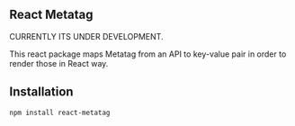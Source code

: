 ## React Metatag 

CURRENTLY ITS UNDER DEVELOPMENT.


This react package maps Metatag from an API to key-value pair in order to render those in React way.

## Installation
```npm install react-metatag```
